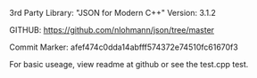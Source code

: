 3rd Party Library: "JSON for Modern C++"
Version: 3.1.2

GITHUB: https://github.com/nlohmann/json/tree/master

Commit Marker: afef474c0dda14abfff574372e74510fc61670f3

For basic useage, view readme at github or see the test.cpp test.
